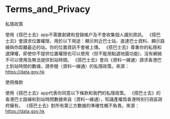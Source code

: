 # Terms_and_Privacy
私隱政策

使用《搭巴士去》app不需要創建和登錄帳户及不會收集個人識別資訊。
《搭巴士去》會請求位置權限，用於以下用途：顯示附近巴士站、直達巴士資料、顯示路線與你距離最近的站。你的位置資訊不會被上傳。
《搭巴士去》尊重你的私隱和選擇權，即使你不提供位置權限也可以使用（但不能用點選地圖功能)，沒有網絡不可以使用及無法提供到站時間。
《搭巴士去》會向《資料一線通〉請求香港巴士到站時間的數據。請參閱〈資料一線通〉的私隱政策。來源：https://data.gov.hk

使用條款

使用《搭巴士去》app代表你同意以下條款和我們的私隱政策。
《搭巴士去》的香港巴士路線和到站時問數據來自〈資料一線通〉，知識產權爲香港特別行政區政府擁有。
《搭巴士去》對所有第三方數據的準確性概不負責。來源：https://data.gov.hk
